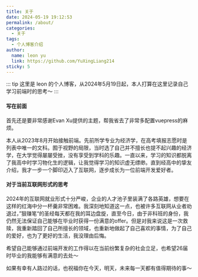 ```yaml
---
title: 关于
date: 2024-05-19 19:12:53
permalink: /about/
categories:
  - 关于
tags:
  - 个人博客介绍
author: 
  name: leon yu
  link: https://github.com/YuXingLiang214
sticky: 5
---
```


::: tip
这里是 leon 的个人博客，从2024年5月19日起，本人打算在这里记录自己学习前端时的思考～
:::

#### 写在前面
首先还是要非常感谢Evan Xu提供的主题，帮我省去了非常多配置vuepress的麻烦。

本人从2023年8月开始接触前端。先前所学专业为经济学，在高考填报志愿时是列表中唯一的文科。囿于视野的局限，当时选了自己并不擅长也提不起兴趣的经济学，在大学觉得屡屡受挫，没有享受到学科的乐趣。一直以来，学习的知识都脱离了我高中时学习物化生的逻辑，让我觉得学习的知识虚无缥缈。直到经高中的挚友介绍，我才一步一个脚印迈入了互联网，逐步成长为一位前端开发爱好者。

#### 对于当前互联网形式的思考
2024年的互联网就业形式十分严峻，企业的人才池子里装满了各路英雄，想要在这样的红海中分一杯羹非常困难。我深刻地知道这一点，也被许多互联网从业者劝退过，”狠赚笔“的圣经每天都在我的耳边盘旋，直至今日，由于非科班的身份，我仍然无法保证自己能够在毕业时获得一份满意的offer。但是对我来说这是一次救赎，我重新踏回了自己所擅长的领域，也重新地做起了自己喜欢的事情，为了自己的爱好，也为了更好的生活，我没理由后悔。

希望自己能够通过前端开发的工作得以在当前纷繁复杂的社会立足，也希望26届时毕业的我能够有满意的去处～

如果有幸有人路过的话，也祝福你在今天，明天，未来每一天都有值得期待的事～
